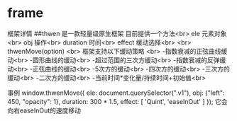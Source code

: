 # frame
框架详情
##thwen 是一款轻量级原生框架
目前提供一个方法\<br> 
 ele 元素对象\<br> 
 obj 操作\<br> 
 duration 时间\<br> 
 effect 缓动选择\<br> 
 \<br> 
thwenMove(option)
\<br> 
框架支持以下缓动策略
\<br> 
-指数衰减的正弦曲线缓动\<br> 
-圆形曲线的缓动\<br> 
-超过范围的三次方缓动\<br> 
-指数衰减的反弹缓动\<br> 
-正弦曲线的缓动\<br> 
-5次方的缓动\<br> 
-四次方的缓动\<br> 
-三次方的缓动\<br> 
-二次方的缓动\<br> 
-当前时间*变化量/持续时间+初始值\<br> 

事例
 window.thwenMove({
     ele: document.querySelector(".v1"),
     obj: {"left": 450, "opacity": 1},
     duration: 300 * 1.5,
     effect: [ 'Quint', 'easeInOut' ]
  });
  它会向右easeInOut的速度移动
  
